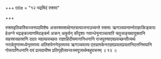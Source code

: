 +++
title = "१२ भद्रमिदं रुशमा"

+++

रुशमइतिकश्चिज्जनपदविशेषः अत्ररुशमशब्देनतत्रत्याजनाउच्यन्ते रुशमाः ऋणञ्चयनाम्नोराज्ञःकिङ्कराः हेअग्ने भद्रङ्कल्याणमिदङ्कर्म अक्रन् अकुर्वन् कीदृशाः गवान्धेनूनाञ्चत्वारि चतुःसङ्ख्यायुक्तानि सहस्रासहस्राणि ददतः मह्यम्प्रयच्छतः राज्ञाहिदीयमानानिधनानि राजपुरुषाएवप्रयच्छन्तीत्यर्थः नरान्नेतॄणाम्मध्येनृतमस्य अतिशयेननेतृतमस्य ऋणञ्चयस्य एतन्नामकेनराज्ञाप्रयताप्रयतानिदत्तनिमघानि गोरूपाणिधनानि वयं प्रत्यग्रभीष्म प्रतिगृहीतवन्तःस्मपूजार्थम्बहुवचनम् ॥ १२ ॥